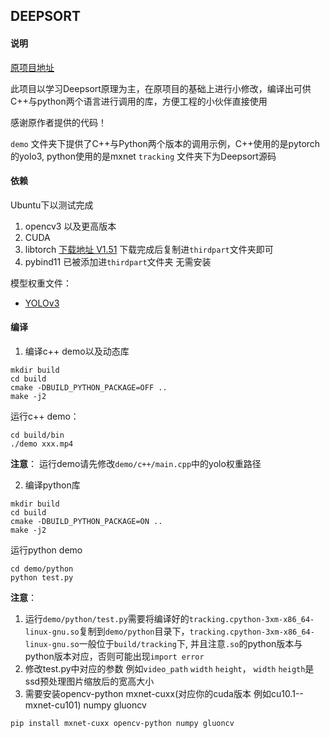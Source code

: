 ## DEEPSORT

#### 说明 

[原项目地址](https://github.com/weixu000/libtorch-yolov3-deepsort)
 
此项目以学习Deepsort原理为主，在原项目的基础上进行小修改，编译出可供C++与python两个语言进行调用的库，方便工程的小伙伴直接使用<br>

感谢原作者提供的代码！<br>

`demo` 文件夹下提供了C++与Python两个版本的调用示例，C++使用的是pytorch的yolo3, python使用的是mxnet 
`tracking` 文件夹下为Deepsort源码

#### 依赖

Ubuntu下以测试完成

1. opencv3 以及更高版本 
2. CUDA
3. libtorch [下载地址 V1.51](https://download.pytorch.org/libtorch/cu101/libtorch-cxx11-abi-shared-with-deps-1.5.1%2Bcu101.zip) 下载完成后复制进`thirdpart`文件夹即可
3. pybind11 已被添加进`thirdpart`文件夹 无需安装

模型权重文件：
- [YOLOv3](https://pjreddie.com/media/files/yolov3.weights)

#### 编译
1. 编译c++ demo以及动态库
```
mkdir build
cd build
cmake -DBUILD_PYTHON_PACKAGE=OFF ..
make -j2
```

运行c++ demo：
```
cd build/bin
./demo xxx.mp4
```

**注意**：
运行demo请先修改`demo/c++/main.cpp`中的yolo权重路径

2. 编译python库
```
mkdir build
cd build
cmake -DBUILD_PYTHON_PACKAGE=ON ..
make -j2
```

运行python demo
```
cd demo/python
python test.py
```

**注意**：
1. 运行`demo/python/test.py`需要将编译好的`tracking.cpython-3xm-x86_64-linux-gnu.so`复制到`demo/python`目录下，`tracking.cpython-3xm-x86_64-linux-gnu.so`一般位于`build/tracking`下, 并且注意`.so`的python版本与python版本对应，否则可能出现`import error`
2. 修改test.py中对应的参数 例如`video_path` `width` `height`， `width` `heigth`是ssd预处理图片缩放后的宽高大小
3. 需要安装opencv-python mxnet-cuxx(对应你的cuda版本 例如cu10.1--mxnet-cu101) numpy gluoncv
```
pip install mxnet-cuxx opencv-python numpy gluoncv
```


